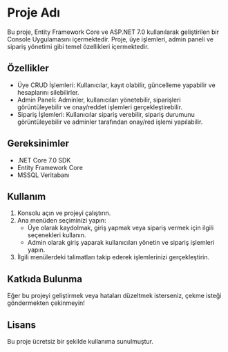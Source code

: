 # Proje Adı

Bu proje, Entity Framework Core ve ASP.NET 7.0 kullanılarak geliştirilen bir Console Uygulamasını içermektedir. Proje, üye işlemleri, admin paneli ve sipariş yönetimi gibi temel özellikleri içermektedir.

## Özellikler

- Üye CRUD İşlemleri: Kullanıcılar, kayıt olabilir, güncelleme yapabilir ve hesaplarını silebilirler.
- Admin Paneli: Adminler, kullanıcıları yönetebilir, siparişleri görüntüleyebilir ve onay/reddet işlemleri gerçekleştirebilir.
- Sipariş İşlemleri: Kullanıcılar sipariş verebilir, sipariş durumunu görüntüleyebilir ve adminler tarafından onay/red işlemi yapılabilir.

## Gereksinimler

- .NET Core 7.0 SDK
- Entity Framework Core
- MSSQL Veritabanı

## Kullanım

1. Konsolu açın ve projeyi çalıştırın.
2. Ana menüden seçiminizi yapın:
   - Üye olarak kaydolmak, giriş yapmak veya sipariş vermek için ilgili seçenekleri kullanın.
   - Admin olarak giriş yaparak kullanıcıları yönetin ve sipariş işlemleri yapın.
3. İlgili menülerdeki talimatları takip ederek işlemlerinizi gerçekleştirin.

## Katkıda Bulunma

Eğer bu projeyi geliştirmek veya hataları düzeltmek isterseniz, çekme isteği göndermekten çekinmeyin!

## Lisans

Bu proje ücretsiz bir şekilde kullanıma sunulmuştur.

